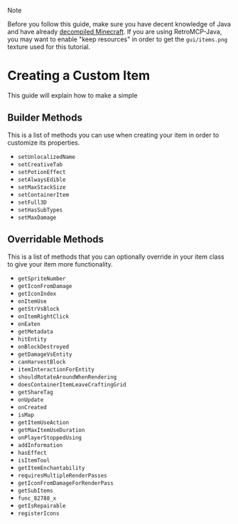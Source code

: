 > [!NOTE]
> Before you follow this guide, make sure you have decent knowledge of Java and have already [decompiled Minecraft](setting_up.md). If you are using RetroMCP-Java, you may want to enable "keep resources" in order to get the `gui/items.png` texture used for this tutorial.

# Creating a Custom Item
This guide will explain how to make a simple

## Builder Methods
This is a list of methods you can use when creating your item in order to customize its properties.
- `setUnlocalizedName`
- `setCreativeTab`
- `setPotionEffect`
- `setAlwaysEdible`
- `setMaxStackSize`
- `setContainerItem`
- `setFull3D`
- `setHasSubTypes`
- `setMaxDamage`

## Overridable Methods
This is a list of methods that you can optionally override in your item class to give your item more functionality.
- `getSpriteNumber`
- `getIconFromDamage`
- `getIconIndex`
- `onItemUse`
- `getStrVsBlock`
- `onItemRightClick`
- `onEaten`
- `getMetadata`
- `hitEntity`
- `onBlockDestroyed`
- `getDamageVsEntity`
- `canHarvestBlock`
- `itemInteractionForEntity`
- `shouldRotateAroundWhenRendering`
- `doesContainerItemLeaveCraftingGrid`
- `getShareTag`
- `onUpdate`
- `onCreated`
- `isMap`
- `getItemUseAction`
- `getMaxItemUseDuration`
- `onPlayerStoppedUsing`
- `addInformation`
- `hasEffect`
- `isItemTool`
- `getItemEnchantability`
- `requiresMultipleRenderPasses`
- `getIconFromDamageForRenderPass`
- `getSubItems`
- `func_82788_x`
- `getIsRepairable`
- `registerIcons`